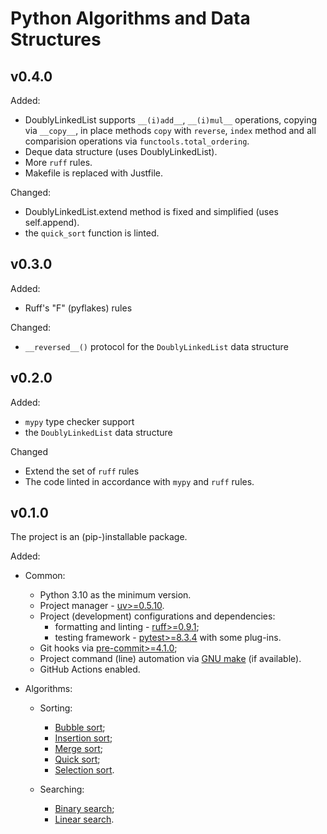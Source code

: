 # Python Algorithms and Data Structures

## v0.4.0

Added:

- DoublyLinkedList supports `__(i)add__`, `__(i)mul__` operations, copying via `__copy__`, in place methods `copy` with `reverse`, `index` method and all comparision operations via `functools.total_ordering`.
- Deque data structure (uses DoublyLinkedList).
- More `ruff` rules.
- Makefile is replaced with Justfile.

Changed:

- DoublyLinkedList.extend method is fixed and simplified (uses self.append).
- the `quick_sort` function is linted.

## v0.3.0

Added:

- Ruff's "F" (pyflakes) rules

Changed:

- `__reversed__()` protocol for the `DoublyLinkedList` data structure

## v0.2.0

Added:

- `mypy` type checker support
- the `DoublyLinkedList` data structure

Changed

- Extend the set of `ruff` rules
- The code linted in accordance with `mypy` and `ruff` rules.

## v0.1.0

The project is an (pip-)installable package.

Added:

- Common:
  - Python 3.10 as the minimum version.
  - Project manager - [uv>=0.5.10](https://pypi.org/project/uv/).
  - Project (development) configurations and dependencies:
    - formatting and linting - [ruff>=0.9.1](https://pypi.org/project/ruff/);
    - testing framework - [pytest>=8.3.4](https://pypi.org/project/pytest/) with some plug-ins.
  - Git hooks via [pre-commit>=4.1.0](https://pre-commit.com/);
  - Project command (line) automation via [GNU make](https://www.gnu.org/software/make/) (if available).
  - GitHub Actions enabled.

- Algorithms:
  - Sorting:
    - [Bubble sort](https://en.wikipedia.org/wiki/Bubble_sort);
    - [Insertion sort](https://en.wikipedia.org/wiki/Insertion_sort);
    - [Merge sort](https://en.wikipedia.org/wiki/Merge_sort);
    - [Quick sort](https://en.wikipedia.org/wiki/Quicksort);
    - [Selection sort](https://en.wikipedia.org/wiki/Selection_sort).

  - Searching:
    - [Binary search](https://en.wikipedia.org/wiki/Binary_search);
    - [Linear search](https://en.wikipedia.org/wiki/Linear_search).
